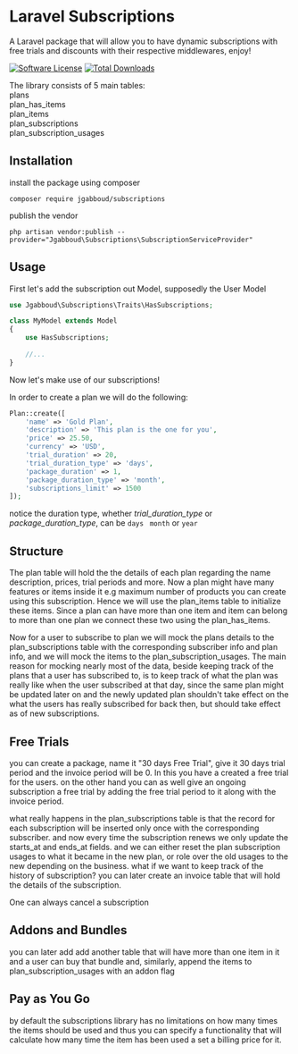 # Laravel Subscriptions  
A Laravel package that will allow you to have dynamic subscriptions with free trials and discounts with their respective middlewares, enjoy!

[![Software License](https://img.shields.io/badge/license-MIT-brightgreen.svg?style=flat-square)](LICENSE.md)
[![Total Downloads](https://img.shields.io/packagist/dt/jgabboud/subscriptions.svg?style=flat-square)](https://packagist.org/packages/jgabboud/subscriptions)

The library consists of 5 main tables: <br>
plans <br>
plan_has_items <br>
plan_items <br>
plan_subscriptions <br>
plan_subscription_usages

## Installation
install the package using composer
```
composer require jgabboud/subscriptions
```

publish the vendor
 ```
 php artisan vendor:publish --provider="Jgabboud\Subscriptions\SubscriptionServiceProvider"
 ```

## Usage
First let's add the subscription out Model, supposedly the User Model 

```php
use Jgabboud\Subscriptions\Traits\HasSubscriptions;

class MyModel extends Model
{
    use HasSubscriptions;
    
    //...
}
```

Now let's make use of our subscriptions!

In order to create a plan we will do the following:
```php
Plan::create([
    'name' => 'Gold Plan',
    'description' => 'This plan is the one for you',
    'price' => 25.50,
    'currency' => 'USD',
    'trial_duration' => 20,
    'trial_duration_type' => 'days',
    'package_duration' => 1,
    'package_duration_type' => 'month',
    'subscriptions_limit' => 1500    
]);
```
notice the duration type, whether *trial_duration_type* or *package_duration_type*, can be `days` ` month` or `year`

## Structure
The plan table will hold the the details of each plan regarding the name description, prices, trial periods and more.
Now a plan might have many features or items inside it e.g  maximum number of products you can create using this subscription.
Hence we will use the plan_items table to initialize these items.
Since a plan can have more than one item and item can belong to more than one plan we connect these two using the plan_has_items.

Now for a user to subscribe to plan we will mock the plans details to the plan_subscriptions table with the corresponding subscriber
info and plan info, and we will mock the items to the plan_subscription_usages.
The main reason for mocking nearly most of the data, beside keeping track of the plans that a user has subscribed to, is to keep 
track of what the plan was really like when the user subscribed at that day, since the same plan might be updated later on 
and the newly updated plan shouldn't take effect on the what the users has really subscribed for back then, but should take effect
as of new subscriptions.

## Free Trials
you can create a package, name it "30 days Free Trial", give it 30 days trial period and the invoice period will be 0.
In this you have a created a free trial for the users.
on the other hand you can as well give an ongoing subscription a free trial by adding the free trial period to it along with the
invoice period.

what really happens in the plan_subscriptions table is that the record for each subscription will be inserted only once with the 
corresponding subscriber. and now every time the subscription renews we only update the starts_at and ends_at fields.
and we can either reset the plan subscription usages to what it became in the new plan, or role over the old usages to the new
depending on the business.
what if we want to keep track of the history of subscription? you can later create an invoice table that will hold the details of
the subscription. 

One can always cancel a subscription

## Addons and Bundles
you can later add add another table that will have more than one item in it and a user can buy that bundle and, similarly, 
append the items to plan_subscription_usages with an addon flag 

## Pay as You Go
by default the subscriptions library has no limitations on how many times the items should be used and thus you can specify 
a functionality that will calculate how many time the item has been used a set a billing price for it.


